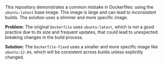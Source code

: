 This repository demonstrates a common mistake in Dockerfiles: using the `ubuntu:latest` base image. This image is large and can lead to inconsistent builds. The solution uses a slimmer and more specific image.

**Problem:**
The original `Dockerfile` uses `ubuntu:latest`, which is not a good practice due to its size and frequent updates, that could lead to unexpected breaking changes in the build process.

**Solution:**
The `Dockerfile-fixed` uses a smaller and more specific image like `ubuntu:22.04`, which will be consistent across builds unless explicitly changed.